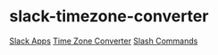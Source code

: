 # slack-timezone-converter
[Slack Apps](https://api.slack.com/slack-apps)
[Time Zone Converter](http://www.timeanddate.com/worldclock/converter.html)
[Slash Commands](https://api.slack.com/slash-commands)
